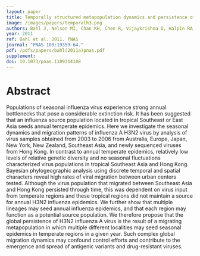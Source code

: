 ```yaml
---
layout: paper
title: Temporally structured metapopulation dynamics and persistence of influenza A H3N2 virus in humans.
image: /images/papers/temporalh3.png
authors: Bahl J, Nelson MI, Chan KH, Chen R, Vijaykrishna D, Halpin RA, Stockwell TB, Lin X, Wentworth DE, Ghedin E, Guan Y, Peiris JS, Riley S, Rambaut A, Holmes EC, Smith GJ.
year: 2011
ref: Bahl et al. 2011. PNAS
journal: "PNAS 108:19359-64."
pdf: /pdfs/papers/bahl(2011a)pnas.pdf
supplement:
doi: 10.1073/pnas.1109314108
---
```


# Abstract

Populations of seasonal influenza virus experience strong annual bottlenecks that pose a considerable extinction risk. It has been suggested that an influenza source population located in tropical Southeast or East Asia seeds annual temperate epidemics. Here we investigate the seasonal dynamics and migration patterns of influenza A H3N2 virus by analysis of virus samples obtained from 2003 to 2006 from Australia, Europe, Japan, New York, New Zealand, Southeast Asia, and newly sequenced viruses from Hong Kong. In contrast to annual temperate epidemics, relatively low levels of relative genetic diversity and no seasonal fluctuations characterized virus populations in tropical Southeast Asia and Hong Kong. Bayesian phylogeographic analysis using discrete temporal and spatial characters reveal high rates of viral migration between urban centers tested. Although the virus population that migrated between Southeast Asia and Hong Kong persisted through time, this was dependent on virus input from temperate regions and these tropical regions did not maintain a source for annual H3N2 influenza epidemics. We further show that multiple lineages may seed annual influenza epidemics, and that each region may function as a potential source population. We therefore propose that the global persistence of H3N2 influenza A virus is the result of a migrating metapopulation in which multiple different localities may seed seasonal epidemics in temperate regions in a given year. Such complex global migration dynamics may confound control efforts and contribute to the emergence and spread of antigenic variants and drug-resistant viruses.
